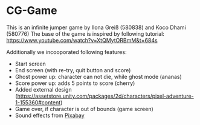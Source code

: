 # CG-Game

This is an infinite jumper game by Ilona Greiß (580838) and Koco Dhami (580776)
The base of the game is inspired by following tutorial: https://www.youtube.com/watch?v=XtQMytORBmM&t=684s

Additionally we incooporated following features:
- Start screen
- End screen (with re-try, quit button and score)
- Ghost power up: character can not die, while ghost mode (ananas)
- Score power up: adds 5 points to score (cherry)
- Added external design (https://assetstore.unity.com/packages/2d/characters/pixel-adventure-1-155360#content)
- Game over, if character is out of bounds (game screen)
- Sound effects from <a href="https://pixabay.com/sound-effects/?utm_source=link-attribution&utm_medium=referral&utm_campaign=music&utm_content=38299">Pixabay</a>
